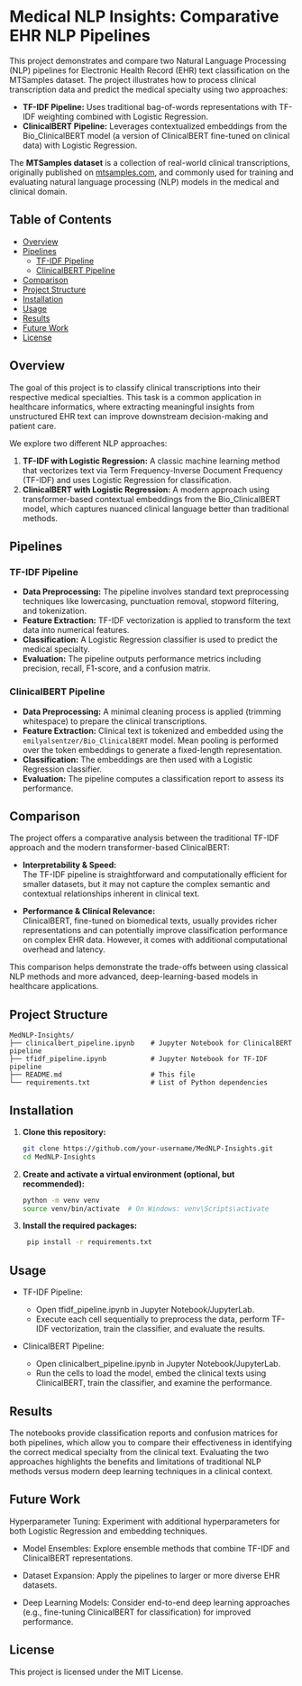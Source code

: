 # Medical NLP Insights: Comparative EHR NLP Pipelines

This project demonstrates and compare two Natural Language Processing (NLP) pipelines for Electronic Health Record (EHR) text classification on the MTSamples dataset. The project illustrates how to process clinical transcription data and predict the medical specialty using two approaches:

- **TF-IDF Pipeline:** Uses traditional bag-of-words representations with TF-IDF weighting combined with Logistic Regression.
- **ClinicalBERT Pipeline:** Leverages contextualized embeddings from the Bio_ClinicalBERT model (a version of ClinicalBERT fine-tuned on clinical data) with Logistic Regression.

The **MTSamples dataset** is a collection of real-world clinical transcriptions, originally published on [mtsamples.com](https://www.mtsamples.com/), and commonly used for training and evaluating natural language processing (NLP) models in the medical and clinical domain.

## Table of Contents

- [Overview](#overview)
- [Pipelines](#pipelines)
  - [TF-IDF Pipeline](#tf-idf-pipeline)
  - [ClinicalBERT Pipeline](#clinicalbert-pipeline)
- [Comparison](#comparison)
- [Project Structure](#project-structure)
- [Installation](#installation)
- [Usage](#usage)
- [Results](#results)
- [Future Work](#future-work)
- [License](#license)

## Overview

The goal of this project is to classify clinical transcriptions into their respective medical specialties. This task is a common application in healthcare informatics, where extracting meaningful insights from unstructured EHR text can improve downstream decision-making and patient care.

We explore two different NLP approaches:

1. **TF-IDF with Logistic Regression:** A classic machine learning method that vectorizes text via Term Frequency-Inverse Document Frequency (TF-IDF) and uses Logistic Regression for classification.
2. **ClinicalBERT with Logistic Regression:** A modern approach using transformer-based contextual embeddings from the Bio_ClinicalBERT model, which captures nuanced clinical language better than traditional methods.

## Pipelines

### TF-IDF Pipeline

- **Data Preprocessing:** The pipeline involves standard text preprocessing techniques like lowercasing, punctuation removal, stopword filtering, and tokenization.
- **Feature Extraction:** TF-IDF vectorization is applied to transform the text data into numerical features.
- **Classification:** A Logistic Regression classifier is used to predict the medical specialty.
- **Evaluation:** The pipeline outputs performance metrics including precision, recall, F1-score, and a confusion matrix.

### ClinicalBERT Pipeline

- **Data Preprocessing:** A minimal cleaning process is applied (trimming whitespace) to prepare the clinical transcriptions.
- **Feature Extraction:** Clinical text is tokenized and embedded using the `emilyalsentzer/Bio_ClinicalBERT` model. Mean pooling is performed over the token embeddings to generate a fixed-length representation.
- **Classification:** The embeddings are then used with a Logistic Regression classifier.
- **Evaluation:** The pipeline computes a classification report to assess its performance.

## Comparison

The project offers a comparative analysis between the traditional TF-IDF approach and the modern transformer-based ClinicalBERT:

- **Interpretability & Speed:**  
  The TF-IDF pipeline is straightforward and computationally efficient for smaller datasets, but it may not capture the complex semantic and contextual relationships inherent in clinical text.

- **Performance & Clinical Relevance:**  
  ClinicalBERT, fine-tuned on biomedical texts, usually provides richer representations and can potentially improve classification performance on complex EHR data. However, it comes with additional computational overhead and latency.

This comparison helps demonstrate the trade-offs between using classical NLP methods and more advanced, deep-learning-based models in healthcare applications.

## Project Structure

```
MedNLP-Insights/
├── clinicalbert_pipeline.ipynb    # Jupyter Notebook for ClinicalBERT pipeline
├── tfidf_pipeline.ipynb           # Jupyter Notebook for TF-IDF pipeline
├── README.md                      # This file
└── requirements.txt               # List of Python dependencies
```


## Installation

1. **Clone this repository:**

   ```bash
   git clone https://github.com/your-username/MedNLP-Insights.git
   cd MedNLP-Insights

2. **Create and activate a virtual environment (optional, but recommended):**

   ```bash
   python -m venv venv
   source venv/bin/activate  # On Windows: venv\Scripts\activate

3. **Install the required packages:**

   ```bash
    pip install -r requirements.txt


## Usage
- TF-IDF Pipeline:
    - Open tfidf_pipeline.ipynb in Jupyter Notebook/JupyterLab.
    - Execute each cell sequentially to preprocess the data, perform TF-IDF vectorization, train the classifier, and evaluate the results.

- ClinicalBERT Pipeline:
    - Open clinicalbert_pipeline.ipynb in Jupyter Notebook/JupyterLab.
    - Run the cells to load the model, embed the clinical texts using ClinicalBERT, train the classifier, and examine the performance.

## Results
The notebooks provide classification reports and confusion matrices for both pipelines, which allow you to compare their effectiveness in identifying the correct medical specialty from the clinical text. Evaluating the two approaches highlights the benefits and limitations of traditional NLP methods versus modern deep learning techniques in a clinical context.

## Future Work
Hyperparameter Tuning: Experiment with additional hyperparameters for both Logistic Regression and embedding techniques.

- Model Ensembles: Explore ensemble methods that combine TF-IDF and ClinicalBERT representations.

- Dataset Expansion: Apply the pipelines to larger or more diverse EHR datasets.

- Deep Learning Models: Consider end-to-end deep learning approaches (e.g., fine-tuning ClinicalBERT for classification) for improved performance.

## License
This project is licensed under the MIT License.

